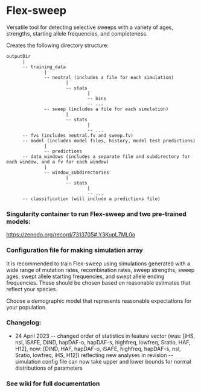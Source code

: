 # Flex-sweep
Versatile tool for detecting selective sweeps with a variety of ages, strengths, starting allele frequencies, and completeness.

Creates the following directory structure:
~~~
outputDir
      |
      -- training_data
              |
              -- neutral (includes a file for each simulation)
                      |
                      -- stats
                              |
                              -- bins
                              -- ...
              -- sweep (includes a file for each simulation)
                      |
                      -- stats
                              |
                              -- ...
      -- fvs (includes neutral.fv and sweep.fv)
      -- model (includes model files, history, model test predictions)
              |
              -- predictions
      -- data_windows (includes a separate file and subdirectory for each window, and a fv for each window)
              |
              -- window_subdirectories
                      |
                      -- stats
                              |
                              -- ...
      -- classification (will include a predictions file)
~~~
### Singularity container to run Flex-sweep and two pre-trained models:
https://zenodo.org/record/7313705#.Y3KupL7ML0o

### Configuration file for making simulation array ###
It is recommended to train Flex-sweep using simulations generated with a wide range of mutation rates, recombination rates,
sweep strengths, sweep ages, swept allele starting frequencies, and swept allele ending frequencies. These should be chosen
based on reasonable estimates that reflect your species.

Choose a demographic model that represents reasonable expectations for your population.

### Changelog:
- 24 April 2023
-- changed order of statistics in feature vector (was: [iHS, nsl, iSAFE, DIND, hapDAF-o, hapDAF-s, highfreq, lowfreq, Sratio, HAF, H12], now: [DIND, HAF, hapDAF-o, iSAFE, highfreq, hapDAF-s, nsl, Sratio, lowfreq, iHS, H12]) reflecting new analyses in revision
-- simulation config file can now take upper and lower bounds for normal distributions of parameters

### See wiki for full documentation
